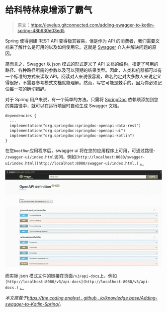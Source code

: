 # 给科特林泉增添了霸气

> 原文：<https://levelup.gitconnected.com/adding-swagger-to-kotlin-spring-48b930e03ed5>

Spring 使得创建 REST API 变得极其容易，但是作为 API 的消费者，我们需要文档来了解什么是可用的以及如何使用它。这就是 [Swagger](https://swagger.io/) 介入并解决问题的原因。

简而言之，Swagger 以 json 模式的形式定义了 API 文档的结构，指定了可用的路径、各种路径所需的参数以及可以预期的结果类型。因此，人类和机器都可以有一个标准的方式来读取 API。阅读对人来说很容易，命名约定对大多数人来说定义得很好，不需要参考模式文档就能理解。然而，写它可能是棘手的，因为你必须记住每一项的确切措辞。

对于 Spring 用户来说，有一个简单的方法。只需将 [SpringDoc](https://springdoc.org/) 依赖项添加到您的类路径中，就可以在运行项目时自动生成 Swagger 文档。

```
dependencies {
  ...
  implementation("org.springdoc:springdoc-openapi-data-rest")
  implementation("org.springdoc:springdoc-openapi-ui")
  implementation("org.springdoc:springdoc-openapi-kotlin")
}
```

在您`bootRun`应用程序后，swagger ui 将在您的应用程序上可用，可通过路径- `/swagger-ui/index.html`访问，例如`[http://localhost:8080/swagger-ui/index.html](http://localhost:8080/swagger-ui/index.html.)` [。](http://localhost:8080/swagger-ui/index.html.)

![](img/b351d2af60cc16d34055893ccec1831e.png)

而实际 json 模式文件的链接在页面`/v3/api-docs`上，例如`[http://localhost:8080/v3/api-docs](http://localhost:8080/v3/api-docs.)` [。](http://localhost:8080/v3/api-docs.)

*本文原载于*[*https://the coding analyst . github . io/knowledge base/Adding-swagger-to-Kotlin-Spring/*](https://thecodinganalyst.github.io/knowledgebase/Adding-swagger-to-Kotlin-Spring/)*。*